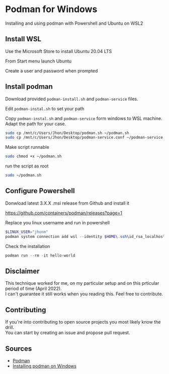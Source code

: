 # Podman for Windows

Installing and using podman with Powershell and Ubuntu on WSL2 

## Install WSL 

Use the Microsoft Store to install Ubuntu 20.04 LTS

From Start menu launch Ubuntu 

Create a user and password when prompted

## Install podman 

Download provided `podman-install.sh` and `podman-service` files.

Edit `podman-instal.sh` to set your path

Copy `podman-instal.sh` and `podman-service` form windows to WSL machine. Adapt the path for your case.

```bash
sudo cp /mnt/c/Users/Jhon/Desktop/podman.sh ~/podman.sh
sudo cp /mnt/c/Users/Jhon/Desktop/podman-service.conf ~/podman-service.conf
```

Make script runnable 

```bash
sudo chmod +x ~/podman.sh
```

run the script as root 

```bash
sudo ~/podman.sh
```

## Configure Powershell

Donwload latest 3.X.X .msi release from Github and install it

https://github.com/containers/podman/releases?page=1

Replace you linux username and run in powershell 

```powershell
$LINUX_USER="jhonm"
podman system connection add wsl --identity $HOME\.ssh\id_rsa_localhost ssh://$LINUX_USER@localhost/run/user/2000/podman/podman.sock
```

Check the installation 

```powershell
podman run --rm -it hello-world
```

## Disclaimer 

This technique worked for me, on my particular setup and on this prticular period of time (April 2022).    
I can't guarantee it still works when you reading this. Feel free to contribute.

## Contributing 

If you're into contributing to open source projects you most likely know the drill.    
You can start by creating an issue and propose pull request.

## Sources

+ [Podman](https://github.com/containers/podman)
+ [Installing podman on Windows](https://www.devcon5.ch/en/blog/2021/10/14/podman-for-windows/)


